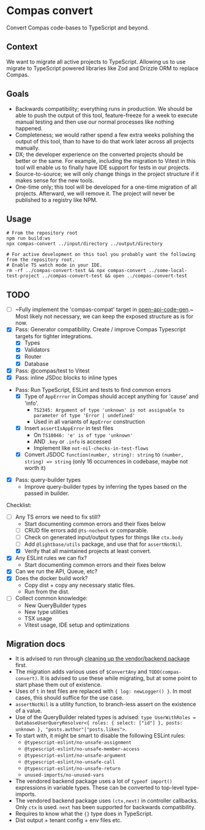 # Compas convert

Convert Compas code-bases to TypeScript and beyond.

## Context

We want to migrate all active projects to TypeScript. Allowing us to use migrate to
TypeScript powered libraries like Zod and Drizzle ORM to replace Compas.

## Goals

- Backwards compatibility; everything runs in production. We should be able to push the
  output of this tool, feature-freeze for a week to execute manual testing and then use
  our normal processes like nothing happened.
- Completeness; we would rather spend a few extra weeks polishing the output of this tool,
  than to have to do that work later across all projects manually.
- DX; the developer experience on the converted projects should be better or the same. For
  example, including the migration to Vitest in this tool will enable us to finally have
  IDE support for tests in our projects.
- Source-to-source; we will only change things in the project structure if it makes sense
  for the new tools.
- One-time only; this tool will be developed for a one-time migration of all projects.
  Afterward, we will remove it. The project will never be published to a registry like
  NPM.

## Usage

```shell
# From the repository root
npm run build:ws
npx compas-convert ../input/directory ../output/directory

# For active development on this tool you probably want the following from the repository root.
# Enable TS watch mode in your IDE.
rm -rf ../compas-convert-test && npx compas-convert ../some-local-test-project ../compas-convert-test && open ../compas-convert-test
```

## TODO

- [ ] ~Fully implement the 'compas-compat' target in
      [open-api-code-gen](../open-api-code-gen).~ Most likely not necessary, we can keep
      the exposed structure as is for now.
- [x] Pass: Generator compatibility. Create / improve Compas Typescript targets for
      tighter integrations.
  - [x] Types
  - [x] Validators
  - [x] Router
  - [x] Database
- [x] Pass: @compas/test to Vitest
- [x] Pass: inline JSDoc blocks to inline types
- Pass: Run TypeScript, ESLint and tests to find common errors
  - [x] Type of `AppErrror` in Compas should accept anything for 'cause' and 'info'.
    - `TS2345: Argument of type 'unknown' is not assignable to parameter of type 'Error | undefined'`
    - Used in all variants of `AppError` construction
  - [x] Insert `assertIsAppError` in test files
    - On `TS18046: 'e' is of type 'unknown'`
    - AND `.key` or `.info` is accessed
    - Implement like `not-nil-checks-in-test-flows`
  - [x] Convert JSDOC `function(number, string): string` to `(number, string) => string`
        (only 16 occurrences in codebase, maybe not worth it)
- [x] Pass: query-builder types
  - Improve query-builder types by inferring the types based on the passed in builder.

Checklist:

- [ ] Any TS errors we need to fix still?
  - Start documenting common errors and their fixes below
  - [ ] CRUD file errors add `@ts-nocheck` or comparable.
  - [ ] Check on generated input/output types for things like `ctx.body`
  - [ ] Add `@lightbase/utils` package, and use that for `assertNotNil`.
  - [x] Verify that all maintained projects at least convert.
- [x] Any ESLint rules we can fix?
  - Start documenting common errors and their fixes below
- [x] Can we run the API, Queue, etc?
- [x] Does the docker build work?
  - Copy dist + copy any necessary static files.
  - Run from the dist.
- [ ] Collect common knowledge:
  - New QueryBuilder types
  - New type utilities
  - TSX usage
  - Vitest usage, IDE setup and optimizations

## Migration docs

- It is advised to run through
  [cleaning up the vendor/backend package](docs/vendor-backend-package.md) first.
- The migration adds various uses of `$ConvertAny` and `TODO(compas-convert)`. It is
  advised to use these while migrating, but at some point to start phase them out of
  existence.
- Uses of `t` in test files are replaced with `{ log: newLogger() }`. In most cases, this
  should suffice for the use case.
- `assertNotNil` is a utility function, to branch-less assert on the existence of a value.
- Use of the QueryBuilder related types is advised:
  `type UserWithRoles = DatabaseUserQueryResolver<{ roles: { select: ["id"] }, posts: unknown }, "posts.author"|"posts.likes">`.
- To start with, it might be smart to disable the following ESLint rules:
  - `@typescript-eslint/no-unsafe-assignment`
  - `@typescript-eslint/no-unsafe-member-access`
  - `@typescript-eslint/no-unsafe-argument`
  - `@typescript-eslint/no-unsafe-call`
  - `@typescript-eslint/no-unsafe-return`
  - `unused-imports/no-unused-vars`
- The vendored backend package uses a lot of `typeof import()` expressions in variable
  types. These can be converted to top-level type-imports.
- The vendored backend package uses `(ctx,next)` in controller callbacks. Only `ctx` is
  used. `next` has been supported for backwards compatibility.
- Requires to know what the `{}` type does in TypeScript.
- Dist output + tenant config + env files etc.
